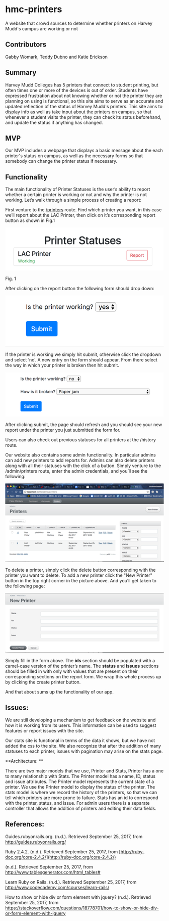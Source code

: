 # hmc-printers
A website that crowd sources to determine whether printers on Harvey Mudd's campus are working or not

## Contributors 
Gabby Womark, Teddy Dubno and Katie Erickson


## Summary
Harvey Mudd Colleges has 5 printers that connect to student printing, but often times one or more of the devices is out of order. Students have expressed frustration about not knowing whether or not the printer they are planning on using is functional, so this site aims to serve as an accurate and updated reflection of the status of Harvey Mudd's printers. This site aims to display info as well as take input about the printers on campus, so that whenever a student visits the printer, they can check its status beforehand, and update the status if anything has changed.

## MVP
Our MVP includes a webpage that displays a basic message about the each printer's status on campus, as well as the necessary forms so that somebody can change the printer status if necessary.

## Functionality
The main functionality of Printer Statuses is the user’s ability to report whether a certain printer is working or not and why the printer is not working. Let’s walk through a simple process of creating a report: 

First venture to the [/printers](http://whatever-domain-name/printers) route. Find which printer you want, in this case we’ll report about the LAC Printer, then click on it’s corresponding report button as shown in Fig.1

![image alt text](image_0.png)

Fig. 1

After clicking on the report button the following form should drop down:

![image alt text](image_1.png)

If the printer is working we simply hit submit, otherwise click the dropdown and select ‘no’. A new entry on the form should appear. From there select the way in which your printer is broken then hit submit.

![image alt text](image_2.png)

After clicking submit, the page should refresh and you should see your new report under the printer you just submitted the form for.  

Users can also check out previous statuses for all printers at the /history route. 

Our website also contains some admin functionality. In particular admins can add new printers to add reports for. Admins can also delete printers along with all their statuses with the click of a button. Simply venture to the /admin/printers route, enter the admin credentials, and you’ll see the following: 

![image alt text](image_3.png)

To delete a printer, simply click the delete button corresponding with the printer you want to delete. To add a new printer click the "New Printer" button in the top right corner in the picture above. And you’ll get taken to the following page: 

![image alt text](image_4.png)

Simply fill in the form above. The **ids** section should be populated with a camel-case version of the printer’s name. The **status** and **issues** sections should be filled in with only with values that are present on their corresponding sections on the report form. We wrap this whole process up by clicking the create printer button. 

And that about sums up the functionality of our app.

## Issues:

We are still developing a mechanism to get feedback on the website and how it is working from its users. This information can be used to suggest features or report issues with the site.

Our stats site is functional in terms of the data it shows, but we have not added the css to the site. We also recognize that after the addition of many statuses to each printer, issues with pagination may arise on the stats page.


**Architecture:  **

There are two major models that we use, Printer and Stats, Printer has a one to many relationship with Stats. The Printer model has a name, ID, status and issue attributes. The Printer model represents the current state of a printer. We use the Printer model to display the status of the printer. The stats model is where we record the history of the printers, so that we can tell which printers are more prone to failure. Stats has an id to correspond with the printer, status, and issue. For admin users there is a separate controller that allows the addition of printers and editing their data fields. 

## References:

Guides.rubyonrails.org. (n.d.). Retrieved September 25, 2017, from http://guides.rubyonrails.org/

Ruby 2.4.2. (n.d.). Retrieved September 25, 2017, from [http://ruby-doc.org/core-2.4.2/](http://ruby-doc.org/core-2.4.2/)

(n.d.). Retrieved September 25, 2017, from http://www.tablesgenerator.com/html_tables#

Learn Ruby on Rails. (n.d.). Retrieved September 25, 2017, from http://www.codecademy.com/courses/learn-rails/

How to show or hide div or form element with jquery? (n.d.). Retrieved September 25, 2017, from https://stackoverflow.com/questions/18778701/how-to-show-or-hide-div-or-form-element-with-jquery

